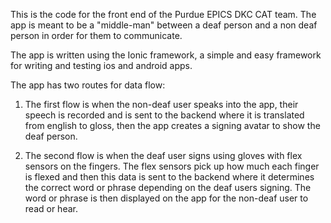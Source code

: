This is the code for the front end of the Purdue EPICS DKC CAT team. The app is meant to be a "middle-man" between a deaf person and a non deaf person in order for them to communicate.

The app is written using the Ionic framework, a simple and easy framework for writing and testing ios and android apps.

The app has two routes for data flow:

1. The first flow is when the non-deaf user speaks into the app, their speech is recorded and is sent to the backend where it is translated from english to gloss, then the app creates a signing avatar to show the deaf person.

2. The second flow is when the deaf user signs using gloves with flex sensors on the fingers. The flex sensors pick up how much each finger is flexed and then this data is sent to the backend where it determines the correct word or phrase depending on the deaf users signing. The word or phrase is then displayed on the app for the non-deaf user to read or hear.
